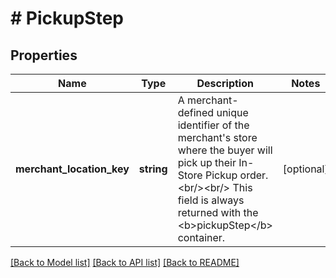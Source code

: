 # # PickupStep

## Properties

Name | Type | Description | Notes
------------ | ------------- | ------------- | -------------
**merchant_location_key** | **string** | A merchant-defined unique identifier of the merchant&#39;s store where the buyer will pick up their In-Store Pickup order.&lt;br/&gt;&lt;br/&gt; This field is always returned with the &lt;b&gt;pickupStep&lt;/b&gt; container. | [optional]

[[Back to Model list]](../../README.md#models) [[Back to API list]](../../README.md#endpoints) [[Back to README]](../../README.md)
